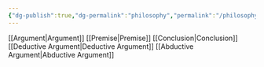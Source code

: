```yaml
---
{"dg-publish":true,"dg-permalink":"philosophy","permalink":"/philosophy/"}
---
```


[[Argument\|Argument]]
[[Premise\|Premise]]
[[Conclusion\|Conclusion]]
[[Deductive Argument\|Deductive Argument]]
[[Abductive Argument\|Abductive Argument]]
